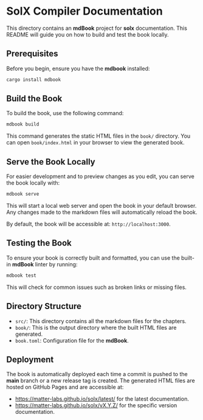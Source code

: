 # SolX Compiler Documentation

This directory contains an **mdBook** project for **solx** documentation.
This README will guide you on how to build and test the book locally.

## Prerequisites

Before you begin, ensure you have the **mdbook** installed:

```bash
cargo install mdbook
```

## Build the Book

To build the book, use the following command:

```bash
mdbook build
```

This command generates the static HTML files in the `book/` directory. You can open `book/index.html` in your browser to view the generated book.

## Serve the Book Locally

For easier development and to preview changes as you edit, you can serve the book locally with:

```bash
mdbook serve
```

This will start a local web server and open the book in your default browser. Any changes made to the markdown files will automatically reload the book.

By default, the book will be accessible at: `http://localhost:3000`.

## Testing the Book

To ensure your book is correctly built and formatted, you can use the built-in **mdBook** linter by running:

```bash
mdbook test
```

This will check for common issues such as broken links or missing files.

## Directory Structure

- `src/`: This directory contains all the markdown files for the chapters.
- `book/`: This is the output directory where the built HTML files are generated.
- `book.toml`: Configuration file for the **mdBook**.

## Deployment

The book is automatically deployed each time a commit is pushed to the **main** branch or a new release tag is created.
The generated HTML files are hosted on GitHub Pages and are accessible at:
* https://matter-labs.github.io/solx/latest/ for the latest documentation.
* https://matter-labs.github.io/solx/vX.Y.Z/ for the specific version documentation.
